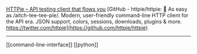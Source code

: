 [HTTPie – API testing client that flows you](https://httpie.io/)
[GitHub - httpie/httpie: 🥧 As easy as /aitch-tee-tee-pie/. Modern, user-friendly command-line HTTP client for the API era. JSON support, colors, sessions, downloads, plugins & more. https://twitter.com/httpie](https://github.com/httpie/httpie)

---
[[command-line-interface]] [[python]]